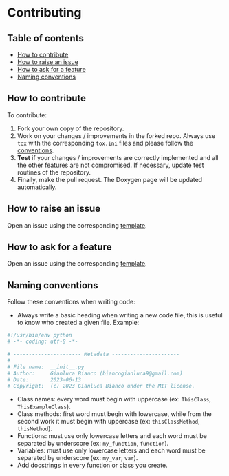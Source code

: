 # Contributing

## Table of contents

- [How to contribute](#how-to-contribute)
- [How to raise an issue](#how-to-raise-an-issue)
- [How to ask for a feature](#how-to-ask-for-a-feature)
- [Naming conventions](#naming-conventions)

## How to contribute

To contribute:

1. Fork your own copy of the repository.
2. Work on your changes / improvements in the forked repo. Always use `tox` with the corresponding `tox.ini` files and please follow the [conventions](#naming-conventions).
3. **Test** if your changes / improvements are correctly implemented and all the other features are not compromised. If necessary, update test routines of the repository.
4. Finally, make the pull request. The Doxygen page will be updated automatically.

## How to raise an issue

Open an issue using the corresponding [template](https://github.com/JustWhit3/QUnfold/tree/main/.github/ISSUE_TEMPLATE/bug_report.md).

## How to ask for a feature

Open an issue using the corresponding [template](https://github.com/JustWhit3/QUnfold/tree/main/.github/ISSUE_TEMPLATE/feature_request.md).

## Naming conventions

Follow these conventions when writing code:

- Always write a basic heading when writing a new code file, this is useful to know who created a given file. Example:

```python
#!/usr/bin/env python
# -*- coding: utf-8 -*-

# ---------------------- Metadata ----------------------
#
# File name:  __init__.py
# Author:     Gianluca Bianco (biancogianluca9@gmail.com)
# Date:       2023-06-13
# Copyright:  (c) 2023 Gianluca Bianco under the MIT license.
```

- Class names: every word must begin with uppercase (ex: `ThisClass`, `ThisExampleClass`).
- Class methods: first word must begin with lowercase, while from the second work it must begin with uppercase (ex: `thisClassMethod`, `thisMethod`).
- Functions: must use only lowercase letters and each word must be separated by underscore (ex: `my_function`, `function`).
- Variables: must use only lowercase letters and each word must be separated by underscore (ex: `my_var`, `var`).
- Add docstrings in every function or class you create.